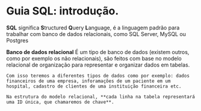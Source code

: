# Guia SQL: introdução.

**SQL** significa **S**tructured **Q**uery **L**anguage, é a linguagem padrão para trabalhar com banco de dados relacionais, como SQL Server, MySQL ou Postgres

**Banco de dados relacional**
    É um tipo de banco de dados (existem outros, como por exemplo os não relacionais), são feitos com base no modelo relacional de organização para representar e organizar dados em tabelas. 

    Com isso teremos a diferentes tipos de dados como por exemplo: dados financeiros de uma empresa, inforamações de um paciente em um hospital, cadastro de clientes de uma instituição financeira etc.

    Na estrutura do modelo relacional, **cada linha na tabela representará uma ID única, que chamaremos de chave**.


